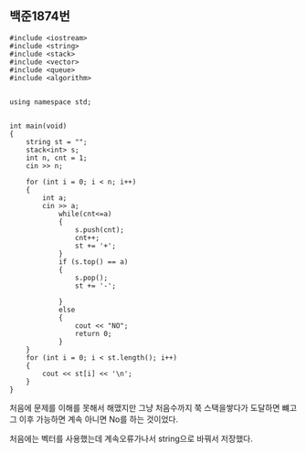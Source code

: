 ## 백준1874번

```
#include <iostream>
#include <string>
#include <stack>
#include <vector>
#include <queue>
#include <algorithm>


using namespace std;


int main(void)
{
	string st = "";
	stack<int> s;
	int n, cnt = 1;
	cin >> n;

	for (int i = 0; i < n; i++)
	{
		int a;
		cin >> a;
			while(cnt<=a)
			{
				s.push(cnt);
				cnt++;
				st += '+';
			}
			if (s.top() == a)
			{
				s.pop();
				st += '-';

			}
			else
			{
				cout << "NO";
				return 0;
			}
	}
	for (int i = 0; i < st.length(); i++)
	{
		cout << st[i] << '\n';
	}
}

```

처음에 문제를 이해를 못해서 해맸지만 그냥 처음수까지 쭉 스택을쌓다가 도달하면 뺴고 그 이후 가능하면 계속 아니면 No를 하는 것이었다.

처음에는 벡터를 사용했는데 계속오류가나서 string으로 바꿔서 저장했다.